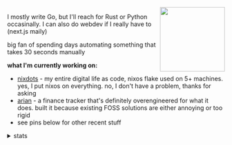 <img src="https://i.imgur.com/Wko0YCY.png" align="right" width="150">

I mostly write Go, but I'll reach for Rust or Python occasinally. I can also do webdev if I really have to (next.js maily)

big fan of spending days automating something that takes 30 seconds manually

**what I'm currently working on:**
- [nixdots](https://github.com/xhos/nixdots) - my entire digital life as code, nixos flake used on 5+ machines. yes, I put nixos on everything. no, I don't have a problem, thanks for asking
- [arian](https://github.com/xhos/ariand) - a finance tracker that's definitely overengineered for what it does. built it because existing FOSS solutions are either annoying or too rigid
- see pins below for other recent stuff

<details>
    <summary>stats</summary>
    <br>
    <div align="center" style="display: flex; justify-content: center;">
        <img height="250px" src="https://github-readme-stats.vercel.app/api?username=xhos&theme=transparent&show_icons=true&hide_border=true&count_private=true&custom_title=activity&hide_rank=true"/>
        <img height="250px" src="https://github-readme-stats.vercel.app/api/top-langs/?username=xhos&theme=transparent&show_icons=true&hide_border=true&layout=donut&custom_title=most%20used%20languages"/>
        <img height="500px" src="https://github-readme-stats.vercel.app/api/wakatime?api_domain=wakapi.xhos.dev&username=Mark&hide_border=true&theme=transparent&custom_title=wakatime%20(last%207%20days)&layout=compact"/>
    </div>
</details>
